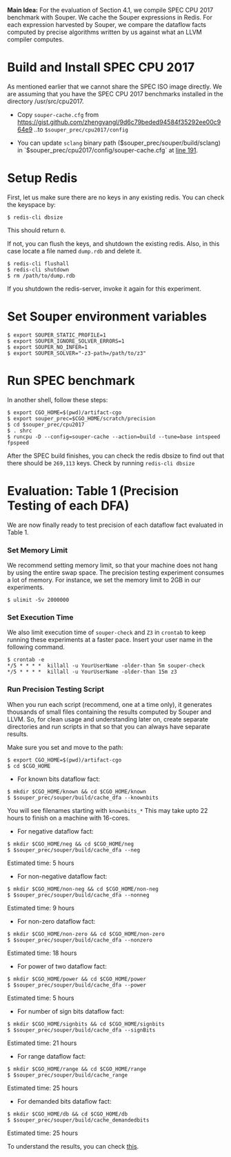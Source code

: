 **Main Idea:** For the evaluation of Section 4.1, we compile
SPEC CPU 2017 benchmark with Souper. We cache
the Souper expressions in Redis. For each expression
harvested by Souper, we compare the dataflow
facts computed by precise algorithms written by
us against what an LLVM compiler computes.

# Build and Install SPEC CPU 2017

As mentioned earlier that we cannot share the SPEC ISO image directly. We are assuming that you have the SPEC CPU 2017 benchmarks installed in the directory /usr/src/cpu2017.

- Copy `souper-cache.cfg` from https://gist.github.com/zhengyangl/9d6c79beded94584f35292ee00c964e9
..to `$souper_prec/cpu2017/config`

- You can update `sclang` binary path ($souper_prec/souper/build/sclang)
in `$souper_prec/cpu2017/config/souper-cache.cfg`
at [line 191](https://gist.github.com/zhengyangl/9d6c79beded94584f35292ee00c964e9#file-souper-cache-cfg-L191).

# Setup Redis

First, let us make sure there are no keys
in any existing redis. You can check the keyspace by:
```
$ redis-cli dbsize
```
This should return `0`.

If not, you can flush the keys, and shutdown the existing redis. Also, in this case locate a file named `dump.rdb` and delete it.
```
$ redis-cli flushall
$ redis-cli shutdown
$ rm /path/to/dump.rdb
```
If you shutdown the redis-server, invoke it again for this experiment.

# Set Souper environment variables

```
$ export SOUPER_STATIC_PROFILE=1
$ export SOUPER_IGNORE_SOLVER_ERRORS=1
$ export SOUPER_NO_INFER=1
$ export SOUPER_SOLVER="-z3-path=/path/to/z3"
```

# Run SPEC benchmark

In another shell, follow these steps:
```
$ export CGO_HOME=$(pwd)/artifact-cgo
$ export souper_prec=$CGO_HOME/scratch/precision
$ cd $souper_prec/cpu2017
$ . shrc
$ runcpu -D --config=souper-cache --action=build --tune=base intspeed fpspeed
```
After the SPEC build finishes, you can check the redis dbsize to find
out that there should be `269,113` keys. Check by running `redis-cli dbsize`

# Evaluation: Table 1 (Precision Testing of each DFA)

We are now finally ready to test precision of each dataflow fact
evaluated in Table 1.

### Set Memory Limit
We recommend setting memory limit, so that your machine does not hang
by using the entire swap space. The precision testing experiment
consumes a lot of memory. For instance, we set the memory limit to
2GB in our experiments.
```
$ ulimit -Sv 2000000
```
### Set Execution Time
We also limit execution time of `souper-check` and `Z3` in `crontab`
to keep running these experiments at a faster pace.
Insert your user name in the following command.
```
$ crontab -e
*/5 * * * *  killall -u YourUserName -older-than 5m souper-check
*/5 * * * *  killall -u YourUserName -older-than 15m z3
```

### Run Precision Testing Script

When you run each script (recommend, one at a time only),
it generates thousands of small files containing the results
computed by Souper and LLVM. So, for clean usage and
understanding later on, create separate directories and run
scripts in that so that you can always have separate results.

Make sure you set and move to the path:
```
$ export CGO_HOME=$(pwd)/artifact-cgo
$ cd $CGO_HOME
```
- For known bits dataflow fact:
```
$ mkdir $CGO_HOME/known && cd $CGO_HOME/known
$ $souper_prec/souper/build/cache_dfa --knownbits
```
You will see filenames starting with `knownbits_*`
This may take upto 22 hours to finish on a machine
with 16-cores.

- For negative dataflow fact:
```
$ mkdir $CGO_HOME/neg && cd $CGO_HOME/neg
$ $souper_prec/souper/build/cache_dfa --neg
```
Estimated time: 5 hours

- For non-negative dataflow fact:
```
$ mkdir $CGO_HOME/non-neg && cd $CGO_HOME/non-neg
$ $souper_prec/souper/build/cache_dfa --nonneg
```
Estimated time: 9 hours

- For non-zero dataflow fact:
```
$ mkdir $CGO_HOME/non-zero && cd $CGO_HOME/non-zero
$ $souper_prec/souper/build/cache_dfa --nonzero
```
Estimated time: 18 hours

- For power of two dataflow fact:
```
$ mkdir $CGO_HOME/power && cd $CGO_HOME/power
$ $souper_prec/souper/build/cache_dfa --power
```
Estimated time: 5 hours

- For number of sign bits dataflow fact:
```
$ mkdir $CGO_HOME/signbits && cd $CGO_HOME/signbits
$ $souper_prec/souper/build/cache_dfa --signBits
```
Estimated time: 21 hours

- For range dataflow fact:
```
$ mkdir $CGO_HOME/range && cd $CGO_HOME/range
$ $souper_prec/souper/build/cache_range
```
Estimated time: 25 hours

- For demanded bits dataflow fact:
```
$ mkdir $CGO_HOME/db && cd $CGO_HOME/db
$ $souper_prec/souper/build/cache_demandedbits
```
Estimated time: 25 hours

To understand the results, you can check
[this](https://github.com/jubitaneja/artifact-cgo#section-41).

